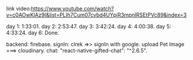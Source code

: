 link video:https://www.youtube.com/watch?v=c0AOwKlAz9I&list=PLIh7Cum07cvbd4UYpjR3mpnlRSEtPVc89&index=3

day 1:   1:33:01.
day 2:   2:53:47.
day 3:   3:42:24.
day 4:   4:00:38.
day 5:   4:33:24.
day 6:   Done.

backend: firebase.
signIn: clrek =>> signIn with google.
upload Pet Image ===> cloudinary.
chat: "react-native-gifted-chat": "^2.6.5".